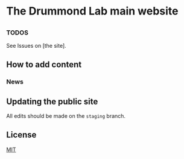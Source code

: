 # The Drummond Lab main website

##


### TODOS

See Issues on [the site].

## How to add content

### News

## Updating the public site

All edits should be made on the `staging` branch.


## License

[MIT](http://opensource.org/licenses/MIT)
